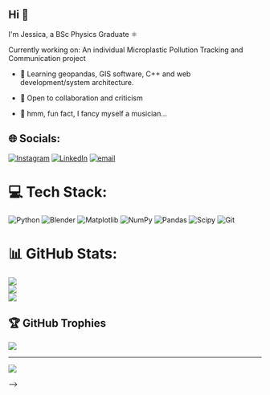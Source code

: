 ## Hi 👋

I'm Jessica, a BSc Physics Graduate ⚛️

Currently working on: An individual Microplastic Pollution Tracking and Communication project
- 🌱 Learning geopandas, GIS software, C++ and web development/system architecture.
- 👯 Open to collaboration and criticism

- 🧁 hmm, fun fact, I fancy myself a musician...

## 🌐 Socials:
[![Instagram](https://img.shields.io/badge/Instagram-%23E4405F.svg?logo=Instagram&logoColor=white)](https://instagram.com/link3dinpark) [![LinkedIn](https://img.shields.io/badge/LinkedIn-%230077B5.svg?logo=linkedin&logoColor=white)](https://linkedin.com/in/jessica-fonka) [![email](https://img.shields.io/badge/Email-D14836?logo=gmail&logoColor=white)](mailto:jfonka4@outlook.com) 

# 💻 Tech Stack:
![Python](https://img.shields.io/badge/python-3670A0?style=for-the-badge&logo=python&logoColor=ffdd54) ![Blender](https://img.shields.io/badge/blender-%23F5792A.svg?style=for-the-badge&logo=blender&logoColor=white) ![Matplotlib](https://img.shields.io/badge/Matplotlib-%23ffffff.svg?style=for-the-badge&logo=Matplotlib&logoColor=black) ![NumPy](https://img.shields.io/badge/numpy-%23013243.svg?style=for-the-badge&logo=numpy&logoColor=white) ![Pandas](https://img.shields.io/badge/pandas-%23150458.svg?style=for-the-badge&logo=pandas&logoColor=white) ![Scipy](https://img.shields.io/badge/SciPy-%230C55A5.svg?style=for-the-badge&logo=scipy&logoColor=%white) ![Git](https://img.shields.io/badge/git-%23F05033.svg?style=for-the-badge&logo=git&logoColor=white)
# 📊 GitHub Stats:
![](https://github-readme-stats.vercel.app/api?username=fonkerina&theme=date_night&hide_border=false&include_all_commits=false&count_private=false)<br/>
![](https://nirzak-streak-stats.vercel.app/?user=fonkerina&theme=date_night&hide_border=false)<br/>
![](https://github-readme-stats.vercel.app/api/top-langs/?username=fonkerina&theme=date_night&hide_border=false&include_all_commits=false&count_private=false&layout=compact)

## 🏆 GitHub Trophies
![](https://github-profile-trophy.vercel.app/?username=fonkerina&theme=date_night&no-frame=false&no-bg=false&margin-w=4)

---
[![](https://visitcount.itsvg.in/api?id=fonkerina&icon=0&color=0)](https://visitcount.itsvg.in)

<!-- Proudly created with GPRM ( https://gprm.itsvg.in ) -->
-->
